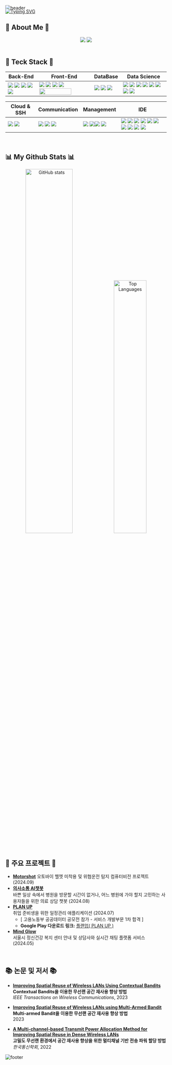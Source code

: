 ![header](https://capsule-render.vercel.app/api?type=waving&color=6994CDEE&text=&animation=twinkling&height=100)

<p style="margin-top: -20px;">
  <a href="https://git.io/typing-svg">
    <img src="https://readme-typing-svg.demolab.com?font=Alkatra&weight=500&size=45&duration=3500&pause=3&color=6994CDEE&center=false&vCenter=false&multiline=true&repeat=true&width=1000&height=100&lines=Welcome+to+Heeseon's+GitHub!👋" alt="Typing SVG">
  </a>
</p>

## 🌟 About Me 🌟

<div align="center">
  <a href="https://hi-nomad.tistory.com/"><img src="https://img.shields.io/badge/Tistory-블로그-000000?style=round-square&logo=tistory&logoColor=white"/></a>
  <a href="https://fortunate-citipati-dd4.notion.site/c151e657e352446fb3afc8809c69d91a"><img src="https://img.shields.io/badge/Notion-노션-000000?style=round-square&logo=Notion&logoColor=white"/></a>
</div>

</br>

## 🔨 Teck Stack  🔨

<p>  

  | Back-End | Front-End | DataBase | Data Science |
  | --- | --- | --- | --- |
  | <span><img src="https://img.shields.io/badge/node.js-6DA55F?style=flat&logo=node.js&logoColor=white"/></span> <span><img src="https://img.shields.io/badge/FastAPI-005571?style=flat&logo=fastapi"/></span> <span><img src="https://img.shields.io/badge/C-A8B9CC?style=flat&logo=c&logoColor=white"/></span> <span><img src="https://img.shields.io/badge/C++-00599C?style=flat&logo=c%2B%2B&logoColor=white"/></span> <span><img src="https://img.shields.io/badge/PHP-777BB4?style=flat&logo=php&logoColor=white"/></span> | <span><img src="https://img.shields.io/badge/HTML5-E34F26?style=flat&logo=html5&logoColor=white"/></span> <span><img src="https://img.shields.io/badge/CSS3-1572B6?style=flat&logo=css3&logoColor=white"/></span> <span><img src="https://img.shields.io/badge/JavaScript-F7DF1E?style=flat&logo=javascript&logoColor=black"/></span> <span><img src="https://img.shields.io/badge/React-61DAFB?style=flat&logo=react&logoColor=black"/></span> <span><img src="https://img.shields.io/badge/React_Native-20232A?style=flat&logo=react&logoColor=61DAFB" width="100" height="20"/></span> |  <span><img src="https://img.shields.io/badge/MySQL-4479A1?style=flat&logo=mysql&logoColor=white"/></span> </span>  <span><img src="https://img.shields.io/badge/Oracle-F80000?style=flat&logo=oracle&logoColor=white"/></span> <span><img src="https://img.shields.io/badge/MongoDB-%234ea94b.svg?style=flat&logo=mongodb&logoColor=white"/></span> | <span><img src="https://img.shields.io/badge/Python-3776AB?style=flat&logo=python&logoColor=white"/></span> <span><img src="https://img.shields.io/badge/Pandas-150458?style=flat&logo=pandas&logoColor=white"/></span>  <span><img src="https://img.shields.io/badge/Numpy-013243?style=flat&logo=numpy&logoColor=white"/></span>  <span><img src="https://img.shields.io/badge/scikit learn-F7931E?style=flat&logo=scikitlearn&logoColor=white"/></span> <span><img src="https://img.shields.io/badge/opencv-%23white.svg?style=flat&logo=opencv&logoColor=white"/></span> <span><img src="https://img.shields.io/badge/TensorFlow-%23FF6F00.svg?style=flat&logo=TensorFlow&logoColor=white"/></span> <span><img src="https://img.shields.io/badge/PyTorch-%23EE4C2C.svg?style=flat&logo=PyTorch&logoColor=white"/></span>  <span><img src="https://img.shields.io/badge/Keras-D00000?style=flat&logo=keras&logoColor=white"/></span> |
</p>

<p>
  
  | Cloud & SSH | Communication | Management | IDE |
  | --- | --- | --- | --- |
  | <span><img src="https://img.shields.io/badge/Putty-283274?style=flat&logo=putty&logoColor=white"/></span> <span><img src="https://img.shields.io/badge/Docker-2496ED?style=flat&logo=docker&logoColor=white"/></span> | <span><img src="https://img.shields.io/badge/Slack-4A154B?style=flat&logo=slack&logoColor=white"/></span> <span><img src="https://img.shields.io/badge/Zoom-2D8CFF?style=flat&logo=zoom&logoColor=white"/></span> <span><img src="https://img.shields.io/badge/Discord-5865F2?style=flat&logo=discord&logoColor=white"/></span> | <span><img src="https://img.shields.io/badge/git-F05032?style=flat&logo=git&logoColor=white"/></span> <span><img src="https://img.shields.io/badge/github-181717?style=flat&logo=github&logoColor=white"/></span><span><img src="https://img.shields.io/badge/npm-CB3837?style=flat&logo=npm&logoColor=white"/></span>  <span><img src="https://img.shields.io/badge/yml-red"/></span> | <span><img src="https://img.shields.io/badge/VisualStudioCode-007ACC?style=flat&logo=visualstudiocode&logoColor=white"/></span> <span><img src="https://img.shields.io/badge/PyCharm-8de86a?style=flat&logo=pycharm&logoColor=black"/></span> <img src="https://img.shields.io/badge/Sourcetree-0052CC.svg?style=round-square&logo=Sourcetree&logoColor=white"/></span> <span><img src="https://img.shields.io/badge/Postman-FF6C37.svg?style=round-square&logo=Postman&logoColor=white"/></span>  <span><img src="https://img.shields.io/badge/Jupyter-F37626.svg?style=round-square&logo=jupyter&logoColor=white"/></span> <span><img src="https://img.shields.io/badge/Google Colab-F9AB00.svg?style=round-square&logo=googlecolab&logoColor=white"/></span> <span><img src="https://img.shields.io/badge/Spyder-FF0000?style=flat&logo=spyder&logoColor=white"/></span> <span><img src="https://img.shields.io/badge/Anaconda-44A833?style=flat&logo=anaconda&logoColor=white"/></span> <span><img src="https://img.shields.io/badge/Eclipse-2C2255?style=flat&logo=eclipseide&logoColor=white"/></span>  <span><span><img src="https://img.shields.io/badge/figma-F24E1E?style=flat&logo=figma&logoColor=white"/></span>
</p>

</br>

## 📊 My Github Stats 📊

<div align="center">
  <img src="https://github-readme-stats.vercel.app/api?username=heeseon06&theme=transparent&show_icons=true&&hide_border=true" alt="GitHub stats" style="width: 54%;" />
  <img src="https://github-readme-stats.vercel.app/api/top-langs/?username=heeseon06&layout=compact&theme=transparent&hide_border=true" alt="Top Languages" style="width: 45%;">
</div>

</br>

## 🤖 주요 프로젝트 🤖

- **[Motorshot](https://github.com/Heeseon06/Motorshot_frontend_Project)**
  오토바이 헬멧 미착용 및 위협운전 탐지 컴퓨터비전 프로젝트 (2024.09)
- **[의사소통 AI챗봇](https://github.com/Heeseon06/DoctorChat_frontend_Project)**  
  바쁜 일상 속에서 병원을 방문할 시간이 없거나, 어느 병원에 가야 할지 고민하는 사용자들을 위한 의료 상담 챗봇 (2024.08)
- **[PLAN UP](https://github.com/Heeseon06/PlanUP_frontend_Project)**  
  취업 준비생을 위한 일정관리 애플리케이션 (2024.07)  
  - [ 고용노동부 공공데이터 공모전 참가 - 서비스 개발부문 1차 합격 ]
  - **Google Play 다운로드 링크:** [플랜업( PLAN UP )](https://play.google.com/store/apps/details?id=com.PlanUP&pli=1)
- **[Mind Glow](https://github.com/Heeseon06/MindGlow_Project)**  
  서울시 정신건강 복지 센터 안내 및 상담사와 실시간 채팅 플랫폼 서비스 (2024.05)

</br>

## 📚 논문 및 저서 📚

- **[Improving Spatial Reuse of Wireless LANs Using Contextual Bandits](https://ieeexplore.ieee.org/document/10309995)**  
  **Contextual Bandits을 이용한 무선랜 공간 재사용 향상 방법**  
  *IEEE Transactions on Wireless Communications*, 2023

- **[Improving Spatial Reuse of Wireless LANs using Multi-Armed Bandit](https://dcollection.sogang.ac.kr/dcollection/srch/srchDetail/000000076357?navigationSize=10&query=%2B%28%2B%28publisher_srch%3A%EC%84%9C%EA%B0%95%EB%8C%80%ED%95%99%EA%B5%90%2B%EC%A2%85%EA%B5%90%EC%97%B0%EA%B5%AC%EC%86%8C%29%29&insCode=211029&pageSize=10&searchWhere1=publisher_srch&sortDir=desc&searchTotalCount=0&pageNum=2311&rows=10&searthTotalPage=0&treePageNum=1&sortField=score&start=0&ajax=false&searchText=%5B%EB%B0%9C%ED%96%89%EC%B2%98%3A%E8%A5%BF%E6%B1%9F%E5%A4%A7%E5%AD%B8%E6%A0%A1+%E5%AE%97%E6%95%8E%E7%A1%8F%E7%A9%B6%E6%89%80%5D&searchKeyWord1=%E8%A5%BF%E6%B1%9F%E5%A4%A7%E5%AD%B8%E6%A0%A1+%E5%AE%97%E6%95%8E%E7%A1%8F%E7%A9%B6%E6%89%80)**  
  **Multi-armed Bandit을 이용한 무선랜 공간 재사용 향상 방법**  
  2023

- **[A Multi-channel-based Transmit Power Allocation Method for Improving Spatial Reuse in Dense Wireless LANs](https://www.dbpia.co.kr/journal/articleDetail?nodeId=NODE11047696)**  
  **고밀도 무선랜 환경에서 공간 재사용 향상을 위한 멀티채널 기반 전송 파워 할당 방법**  
  *한국통신학회*, 2022

![footer](https://capsule-render.vercel.app/api?type=waving&color=6994CDEE&height=80&section=footer)